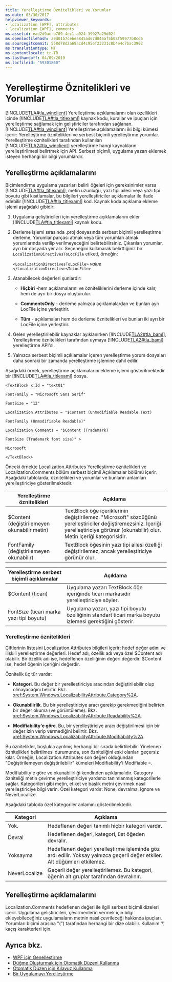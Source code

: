 ```yaml
---
title: Yerelleştirme Öznitelikleri ve Yorumlar
ms.date: 03/30/2017
helpviewer_keywords:
- localization [WPF], attributes
- localization [WPF], comments
ms.assetid: ead2d9ac-b709-4ec1-a924-39927a29d02f
ms.openlocfilehash: a9d01b7cebea845ad67d846af5b08f59977b8cd6
ms.sourcegitcommit: 558d78d2a68acd4c95ef23231c8b4e4c7bac3902
ms.translationtype: MT
ms.contentlocale: tr-TR
ms.lasthandoff: 04/09/2019
ms.locfileid: "59301860"
---
```

# <a name="localization-attributes-and-comments"></a>Yerelleştirme Öznitelikleri ve Yorumlar
[!INCLUDE[TLA#tla_winclient](../../../../includes/tlasharptla-winclient-md.md)] Yerelleştirme açıklamalarını olan özellikleri içinde [!INCLUDE[TLA#tla_titlexaml](../../../../includes/tlasharptla-titlexaml-md.md)] kaynak kodu, kurallar ve ipuçları için yerelleştirme sağlamak için geliştiriciler tarafından sağlanan. [!INCLUDE[TLA#tla_winclient](../../../../includes/tlasharptla-winclient-md.md)] Yerelleştirme açıklamalarını iki bilgi kümesi içerir: Yerelleştirme öznitelikleri ve serbest biçimli yerelleştirme yorumlar. Yerelleştirme öznitelikleri tarafından kullanılan [!INCLUDE[TLA2#tla_winclient](../../../../includes/tla2sharptla-winclient-md.md)] yerelleştirme hangi kaynakların yerelleştirilmesi belirtmek için API. Serbest biçimli, uygulama yazarı eklemek isteyen herhangi bir bilgi yorumlardır.  

<a name="Localizer_Comments_"></a>   
## <a name="localization-comments"></a>Yerelleştirme açıklamalarını  
 Biçimlendirme uygulama yazarları belirli öğeleri için gereksinimler varsa [!INCLUDE[TLA#tla_titlexaml](../../../../includes/tlasharptla-titlexaml-md.md)], metin uzunluğu, yazı tipi ailesi veya yazı tipi boyutu gibi kısıtlamalar, bu bilgileri yerelleştiriciler açıklamalar ile ifade edebilir [!INCLUDE[TLA#tla_titlexaml](../../../../includes/tlasharptla-titlexaml-md.md)] kod. Kaynak koda açıklama ekleme işlemi aşağıdaki gibidir:  
  
1. Uygulama geliştiricileri için yerelleştirme açıklamalarını ekler [!INCLUDE[TLA#tla_titlexaml](../../../../includes/tlasharptla-titlexaml-md.md)] kaynak kodu.  
  
2. Derleme işlemi sırasında .proj dosyasında serbest biçimli yerelleştirme derleme, Yorumlar parçası atmak veya tüm yorumları atmak yorumlarında verilip verilmeyeceğini belirtebilirsiniz. Çıkarılan yorumlar, ayrı bir dosyada yer alır. Seçeneğini kullanarak belirttiğiniz bir `LocalizationDirectivesToLocFile` etiketi, örneğin:  
  
     `<LocalizationDirectivesToLocFile>` *value* `</LocalizationDirectivesToLocFile>`  
  
3. Atanabilecek değerleri şunlardır:  
  
    -   **Hiçbiri** -hem açıklamalarını ve özniteliklerini derleme içinde kalır, hem de ayrı bir dosya oluşturulur.  
  
    -   **CommentsOnly** - derleme yalnızca açıklamalardan ve bunları ayrı LocFile içine yerleştirir.  
  
    -   **Tüm** - açıklamaları hem de derleme öznitelikleri ve bunları iki ayrı bir LocFile içine yerleştirir.  
  
4. Gelen yerelleştirilebilir kaynaklar ayıklanırken [!INCLUDE[TLA2#tla_baml](../../../../includes/tla2sharptla-baml-md.md)], Yerelleştirme öznitelikleri tarafından uymaya [!INCLUDE[TLA2#tla_baml](../../../../includes/tla2sharptla-baml-md.md)] yerelleştirme API'si.  
  
5. Yalnızca serbest biçimli açıklamalar içeren yerelleştirme yorum dosyaları daha sonraki bir zamanda yerelleştirme işlemine dahil edilir.  
  
 Aşağıdaki örnek, yerelleştirme açıklamalarını ekleme işlemi gösterilmektedir bir [!INCLUDE[TLA#tla_titlexaml](../../../../includes/tlasharptla-titlexaml-md.md)] dosya.  
  
 `<TextBlock x:Id = "text01"`  
  
 `FontFamily = "Microsoft Sans Serif"`  
  
 `FontSize = "12"`  
  
 `Localization.Attributes = "$Content (Unmodifiable Readable Text)`  
  
 `FontFamily (Unmodifiable Readable)"`  
  
 `Localization.Comments = "$Content (Trademark)`  
  
 `FontSize (Trademark font size)" >`  
  
 `Microsoft`  
  
 `</TextBlock>`  
  
 Önceki örnekte Localization.Attributes Yerelleştirme öznitelikleri ve Localization.Comments bölüm serbest biçimli Açıklamalar bölümü içerir. Aşağıdaki tablolarda, öznitelikleri ve yorumlar ve bunların anlamları yerelleştiriciye gösterilmektedir.  
  
|Yerelleştirme öznitelikleri|Açıklama|  
|-----------------------------|-------------|  
|$Content (değiştirilemeyen okunabilir metin)|TextBlock öğe içeriklerinin değiştirilemez. "Microsoft" sözcüğünü yerelleştiriciler değiştiremezsiniz. İçeriği yerelleştiriciye görünür (okunabilir) olur. Metin içeriği kategorisidir.|  
|FontFamily (değiştirilemeyen okunabilir)|TextBlock öğesinin yazı tipi ailesi özelliği değiştirilemez, ancak yerelleştiriciye görünür olur.|  
  
|Yerelleştirme serbest biçimli açıklamalar|Açıklama|  
|--------------------------------------|-------------|  
|$Content (ticari)|Uygulama yazarı TextBlock öğe içeriğinde ticari markasıdır yerelleştiriciye söyler.|  
|FontSize (ticari marka yazı tipi boyutu)|Uygulama yazarı, yazı tipi boyutu özelliğinin standart ticari marka boyutu izlemesi gerektiğini gösterir.|  
  
### <a name="localizability-attributes"></a>Yerelleştirme öznitelikleri  
 Çiftlerinin listesini Localization.Attributes bilgileri içerir: hedef değer adını ve ilişkili yerelleştirme değerleri. Hedef adı, özellik adı veya özel $Content adı olabilir. Bir özellik adı ise, hedeflenen özelliğinin değeri değerdir. $Content ise, hedef öğenin içeriğini değerdir.  
  
 Öznitelik üç tür vardır:  
  
-   **Kategori**. Bu değer bir yerelleştiriciye aracından değiştirilebilir olup olmayacağını belirtir. Bkz. <xref:System.Windows.LocalizabilityAttribute.Category%2A>.  
  
-   **Okunabilirlik**. Bu bir yerelleştiriciye aracı gerekip gerekmediğini belirten bir değer okuma (ve görüntüleme). Bkz. <xref:System.Windows.LocalizabilityAttribute.Readability%2A>.  
  
-   **Modifiability'e göre**. Bu, bir yerelleştiriciye aracı değiştirilmesi için bir değer izin verip vermediğini belirtir. Bkz. <xref:System.Windows.LocalizabilityAttribute.Modifiability%2A>.  
  
 Bu öznitelikler, boşlukla ayrılmış herhangi bir sırada belirtilebilir. Yinelenen öznitelikleri belirtilmesi durumunda, son özniteliğini eski olanları geçersiz kılar. Örneğin, Localization.Attributes son değeri olduğundan "Değiştirilemeyen değiştirilebilir" kümeleri Modifiability'i Modifiable =.  
  
 Modifiability'e göre ve okunabilirliği kendinden açıklamalıdır. Category özniteliği metin çevirme yerelleştiriciye yardımcı tanımlanmış kategorilerle sağlar. Kategorileri gibi metin, etiket ve başlık metni çevirmek nasıl yerelleştiriciye bilgi verin. Özel kategori vardır: None, devralma, Ignore ve NeverLocalize.  
  
 Aşağıdaki tabloda özel kategoriler anlamını gösterilmektedir.  
  
|Kategori|Açıklama|  
|--------------|-------------|  
|Yok.|Hedeflenen değeri tanımlı hiçbir kategori vardır.|  
|Devral|Hedeflenen değeri, kategori, üst öğeden devralır.|  
|Yoksayma|Hedeflenen değeri yerelleştirme işleminde göz ardı edilir. Yoksay yalnızca geçerli değer etkiler. Alt düğümleri etkilemez.|  
|NeverLocalize|Geçerli değer yerelleştirilemez. Bu kategori, öğenin alt gruplar tarafından devralınır.|  
  
<a name="Localization_Comments"></a>   
## <a name="localization-comments"></a>Yerelleştirme açıklamalarını  
 Localization.Comments hedeflenen değeri ile ilgili serbest biçimli dizeleri içerir. Uygulama geliştiricileri, çevirmenlerin vermek için bilgi ekleyebileceğiniz uygulamaların metnin nasıl çevrileceği hakkında ipuçları. Yorumları biçimi arasına "(") tarafından herhangi bir dize olabilir. Kullanım '\\' kaçış karakterleri için.  
  
## <a name="see-also"></a>Ayrıca bkz.

- [WPF için Genelleştirme](globalization-for-wpf.md)
- [Düğme Oluşturmak için Otomatik Düzeni Kullanma](how-to-use-automatic-layout-to-create-a-button.md)
- [Otomatik Düzen için Kılavuz Kullanma](how-to-use-a-grid-for-automatic-layout.md)
- [Bir Uygulamayı Yerelleştirme](how-to-localize-an-application.md)
